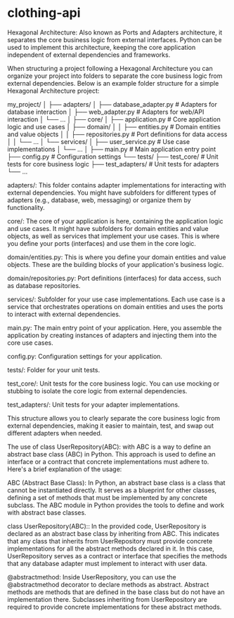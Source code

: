 # clothing-api

Hexagonal Architecture: Also known as Ports and Adapters architecture, it separates the core business logic from external interfaces. Python can be used to implement this architecture, keeping the core application independent of external dependencies and frameworks.

When structuring a project following a Hexagonal Architecture you can organize your project into folders to separate the core business logic from external dependencies. Below is an example folder structure for a simple Hexagonal Architecture project:

my_project/
│
├── adapters/
│ ├── database_adapter.py # Adapters for database interaction
│ ├── web_adapter.py # Adapters for web/API interaction
│ └── ...
│
├── core/
│ ├── application.py # Core application logic and use cases
│ ├── domain/
│ │ ├── entities.py # Domain entities and value objects
│ │ ├── repositories.py # Port definitions for data access
│ │ └── ...
│ └── services/
│ ├── user_service.py # Use case implementations
│ └── ...
│
├── main.py # Main application entry point
├── config.py # Configuration settings
└── tests/
├── test_core/ # Unit tests for core business logic
├── test_adapters/ # Unit tests for adapters
└── ...

adapters/: This folder contains adapter implementations for interacting with external dependencies. You might have subfolders for different types of adapters (e.g., database, web, messaging) or organize them by functionality.

core/: The core of your application is here, containing the application logic and use cases. It might have subfolders for domain entities and value objects, as well as services that implement your use cases. This is where you define your ports (interfaces) and use them in the core logic.

domain/entities.py: This is where you define your domain entities and value objects. These are the building blocks of your application's business logic.

domain/repositories.py: Port definitions (interfaces) for data access, such as database repositories.

services/: Subfolder for your use case implementations. Each use case is a service that orchestrates operations on domain entities and uses the ports to interact with external dependencies.

main.py: The main entry point of your application. Here, you assemble the application by creating instances of adapters and injecting them into the core use cases.

config.py: Configuration settings for your application.

tests/: Folder for your unit tests.

test_core/: Unit tests for the core business logic. You can use mocking or stubbing to isolate the core logic from external dependencies.

test_adapters/: Unit tests for your adapter implementations.

This structure allows you to clearly separate the core business logic from external dependencies, making it easier to maintain, test, and swap out different adapters when needed.

The use of class UserRepository(ABC): with ABC is a way to define an abstract base class (ABC) in Python. This approach is used to define an interface or a contract that concrete implementations must adhere to. Here's a brief explanation of the usage:

ABC (Abstract Base Class): In Python, an abstract base class is a class that cannot be instantiated directly. It serves as a blueprint for other classes, defining a set of methods that must be implemented by any concrete subclass. The ABC module in Python provides the tools to define and work with abstract base classes.

class UserRepository(ABC):: In the provided code, UserRepository is declared as an abstract base class by inheriting from ABC. This indicates that any class that inherits from UserRepository must provide concrete implementations for all the abstract methods declared in it. In this case, UserRepository serves as a contract or interface that specifies the methods that any database adapter must implement to interact with user data.

@abstractmethod: Inside UserRepository, you can use the @abstractmethod decorator to declare methods as abstract. Abstract methods are methods that are defined in the base class but do not have an implementation there. Subclasses inheriting from UserRepository are required to provide concrete implementations for these abstract methods.
